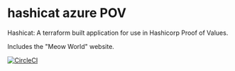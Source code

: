 # hashicat azure POV
Hashicat: A terraform built application for use in Hashicorp Proof of Values.

Includes the "Meow World" website.

[![CircleCI](https://circleci.com/gh/hashicorp/hashicat-azure.svg?style=svg)](https://circleci.com/gh/hashicorp/hashicat-azure)
